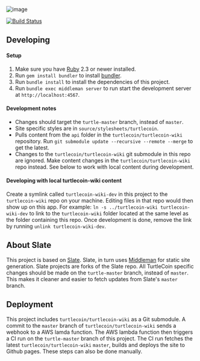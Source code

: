 ![image](https://user-images.githubusercontent.com/34389545/35821974-62e0e25c-0a70-11e8-87dd-2cfffeb6ed47.png)

[![Build Status](https://travis-ci.org/ar-x/turtlecoin-api-docs-site.svg?branch=turtle-master)](https://travis-ci.org/ar-x/turtlecoin-api-docs-site)

## Developing

#### Setup

1. Make sure you have [Ruby](https://www.ruby-lang.org/en) 2.3 or newer installed.
2. Run `gem install bundler` to install [bundler](http://bundler.io).
3. Run `bundle install` to install the dependencies of this project.
4. Run `bundle exec middleman server` to run start the development server at `http://localhost:4567`.

#### Development notes

* Changes should target the `turtle-master` branch, instead of `master`.
* Site specific styles are in `source/stylesheets/turtlecoin`.
* Pulls content from the `api` folder in the `turtlecoin/turtlecoin-wiki` repository. Run `git submodule update --recursive --remote --merge` to get the latest.
* Changes to the `turtlecoin/turtlecoin-wiki` git submodule in this repo are ignored. Make content changes in the `turtlecoin/turtlecoin-wiki` repo instead. See below to work with local content during development. 

#### Developing with local turtlecoin-wiki content

Create a symlink called `turtlecoin-wiki-dev` in this project to the `turtlecoin-wiki` repo on your machine. Editing files in that repo would then show up on this app. For example: `ln -s ../turtlecoin-wiki turtlecoin-wiki-dev` to link to the `turtlecoin-wiki` folder located at the same level as the folder containing this repo. Once development is done, remove the link by running `unlink turtlecoin-wiki-dev`.


## About Slate 

This project is based on [Slate](https://github.com/lord/slate). Slate, in turn uses [Middleman](https://middlemanapp.com) for static site generation. Slate projects are forks of the Slate repo. All TurtleCoin specific changes should be made on the `turtle-master` branch, instead of `master`. This makes it cleaner and easier to fetch updates from Slate's `master` branch.


## Deployment

This project includes `turtlecoin/turtlecoin-wiki` as a Git submodule. A commit to the `master` branch of `turtlecoin/turtlecoin-wiki` sends a webhook to a AWS lamda function. The AWS lambda function then triggers a CI run on the `turtle-master` branch of this project. The CI run fetches the latest `turtlecoin/turtlecoin-wiki` `master`, builds and deploys the site to Github pages. These steps can also be done manually.
